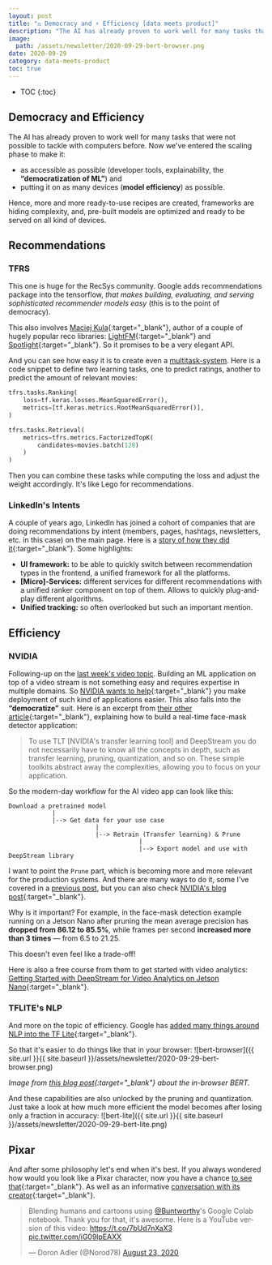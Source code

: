```yaml
---
layout: post
title: "⚖️ Democracy and ⚡ Efficiency [data meets product]"
description: "The AI has already proven to work well for many tasks that were not possible to tackle with computers before. Now we've entered the scaling phase."
image:
  path: /assets/newsletter/2020-09-29-bert-browser.png
date: 2020-09-29
category: data-meets-product
toc: true
---
```

* TOC
{:toc}

## Democracy and Efficiency

The AI has already proven to work well for many tasks that were not possible to tackle with computers before. Now we've entered the scaling phase to make it:

* as accessible as possible (developer tools, explainability, the **“democratization of ML”**) and
* putting it on as many devices (**model efficiency**) as possible.

Hence, more and more ready-to-use recipes are created, frameworks are hiding complexity, and, pre-built models are optimized and ready to be served on all kind of devices.

## Recommendations

### TFRS

This one is huge for the RecSys community. Google adds recommendations package into the tensorflow, *that makes building, evaluating, and serving sophisticated recommender models easy* (this is to the point of democracy).

This also involves [Maciej Kula](https://twitter.com/maciej_kula?lang=en){:target="_blank"}, author of a couple of hugely popular reco libraries: [LightFM](https://github.com/lyst/lightfm){:target="_blank"} and [Spotlight](https://github.com/maciejkula/spotlight){:target="_blank"}. So it promises to be a very elegant API.

And you can see how easy it is to create even a [multitask-system](https://www.tensorflow.org/recommenders/examples/multitask). Here is a code snippet to define two learning tasks, one to predict ratings, another to predict the amount of relevant movies:

```python
tfrs.tasks.Ranking(
    loss=tf.keras.losses.MeanSquaredError(),
    metrics=[tf.keras.metrics.RootMeanSquaredError()],
)

tfrs.tasks.Retrieval(
    metrics=tfrs.metrics.FactorizedTopK(
        candidates=movies.batch(128)
    )
)
```

Then you can combine these tasks while computing the loss and adjust the weight accordingly. It's like Lego for recommendations.

### LinkedIn's Intents

A couple of years ago, LinkedIn has joined a cohort of companies that are doing recommendations by intent (members, pages, hashtags, newsletters, etc. in this case) on the main page. Here is a [story of how they did it](https://engineering.linkedin.com/blog/2020/helping-members-discover-communities-around-interests){:target="_blank"}. Some highlights:

* **UI framework:** to be able to quickly switch between recommendation types in the frontend, a unified framework for all the platforms.
* **[Micro]-Services:** different services for different recommendations with a unified ranker component on top of them. Allows to quickly plug-and-play different algorithms.
* **Unified tracking:** so often overlooked but such an important mention.

## Efficiency

### NVIDIA

Following-up on the [last week's video topic](https://www.eliasnema.com/data-meets-product/2020/09/22/newsletter-video.html). Building an ML application on top of a video stream is not something easy and requires expertise in multiple domains. So [NVIDIA wants to help](https://developer.nvidia.com/blog/deploying-models-from-tensorflow-model-zoo-using-deepstream-and-triton-inference-server/){:target="_blank"} you make deployment of such kind of applications easier. This also falls into the **“democratize”** suit. Here is an excerpt from [their other article](https://developer.nvidia.com/blog/implementing-a-real-time-ai-based-face-mask-detector-application-for-covid-19/){:target="_blank"}, explaining how to build a real-time face-mask detector application:

> To use TLT [NVIDIA's transfer learning tool] and DeepStream you do not necessarily have to know all the concepts in depth, such as transfer learning, pruning, quantization, and so on. These simple toolkits abstract away the complexities, allowing you to focus on your application.

So the modern-day workflow for the AI video app can look like this:

```text
Download a pretrained model
            |
            |--> Get data for your use case
                        |
                        |--> Retrain (Transfer learning) & Prune
                                    |
                                    |--> Export model and use with DeepStream library
```

I want to point the `Prune` part, which is becoming more and more relevant for the production systems. And there are many ways to do it, some I've covered in a [previous post](https://www.eliasnema.com/data-meets-product/2020/07/20/newsletter-gpt.html), but you can also check [NVIDIA's blog post](https://developer.nvidia.com/blog/transfer-learning-toolkit-pruning-intelligent-video-analytics/){:target="_blank"}.

Why is it important? For example, in the face-mask detection example running on a Jetson Nano after pruning the mean average precision has **dropped from 86.12 to 85.5%**, while frames per second **increased more than 3 times** — from 6.5 to 21.25.

This doesn't even feel like a trade-off!

Here is also a free course from them to get started with video analytics: [Getting Started with DeepStream for Video Analytics on Jetson Nano](https://courses.nvidia.com/courses/course-v1:DLI+C-IV-02+V1/about){:target="_blank"}.

### TFLITE's NLP

And more on the topic of efficiency. Google has [added many things around NLP into the TF Lite](https://blog.tensorflow.org/2020/09/whats-new-in-tensorflow-lite-for-nlp.html){:target="_blank"}.

So that it's easier to do things like that in your browser:
![bert-browser]({{ site.url }}{{ site.baseurl }}/assets/newsletter/2020-09-29-bert-browser.png)

*Image from [this blog post](https://blog.tensorflow.org/2020/03/exploring-helpful-uses-for-bert-in-your-browser-tensorflow-js.html){:target="_blank"} about the in-browser BERT.*

And these capabilities are also unlocked by the pruning and quantization. Just take a look at how much more efficient the model becomes after losing only a fraction in accuracy:
![bert-lite]({{ site.url }}{{ site.baseurl }}/assets/newsletter/2020-09-29-bert-lite.png)

## Pixar

And after some philosophy let's end when it's best. If you always wondered how would you look like a Pixar character, now you have a chance [to see that](https://toonify.justinpinkney.com/){:target="_blank"}.
As well as an informative [conversation with its creator](https://www.youtube.com/watch?v=KZ7BnJb30Cc){:target="_blank"}.

<blockquote class="twitter-tweet"><p lang="en" dir="ltr">Blending humans and cartoons using <a href="https://twitter.com/Buntworthy?ref_src=twsrc%5Etfw">@Buntworthy</a>&#39;s Google Colab notebook. Thank you for that, it&#39;s awesome. Here is a YouTube version of this video: <a href="https://t.co/7bUd7nXaX3">https://t.co/7bUd7nXaX3</a> <a href="https://t.co/iG09lpEAXX">pic.twitter.com/iG09lpEAXX</a></p>&mdash; Doron Adler (@Norod78) <a href="https://twitter.com/Norod78/status/1297513475258953728?ref_src=twsrc%5Etfw">August 23, 2020</a></blockquote> <script async src="https://platform.twitter.com/widgets.js" charset="utf-8"></script>
